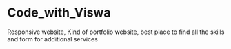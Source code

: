 # Code_with_Viswa
Responsive website, Kind of portfolio website, best place to find all the skills and form for additional services
